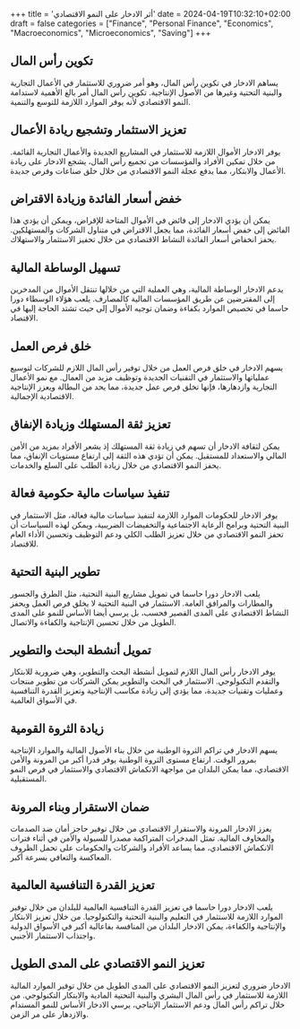 +++
title = 'أثر الادخار على النمو الاقتصادي'
date = 2024-04-19T10:32:10+02:00
draft = false
categories = ["Finance", "Personal Finance", "Economics", "Macroeconomics", "Microeconomics", "Saving"]
+++
## تكوين رأس المال

يساهم الادخار في تكوين رأس المال، وهو أمر ضروري للاستثمار في الأعمال التجارية والبنية التحتية وغيرها من الأصول الإنتاجية. تكوين رأس المال أمر بالغ الأهمية لاستدامة النمو الاقتصادي لأنه يوفر الموارد اللازمة للتوسع والتنمية.

## تعزيز الاستثمار وتشجيع ريادة الأعمال

يوفر الادخار الأموال اللازمة للاستثمار في المشاريع الجديدة والأعمال التجارية القائمة. من خلال تمكين الأفراد والمؤسسات من تجميع رأس المال، يشجع الادخار على ريادة الأعمال والابتكار، مما يدفع عجلة النمو الاقتصادي من خلال خلق صناعات وفرص جديدة.

## خفض أسعار الفائدة وزيادة الاقتراض

يمكن أن يؤدي الادخار إلى فائض في الأموال المتاحة للإقراض، ويمكن أن يؤدي هذا الفائض إلى خفض أسعار الفائدة، مما يجعل الاقتراض في متناول الشركات والمستهلكين. يحفز انخفاض أسعار الفائدة النشاط الاقتصادي من خلال تحفيز الاستثمار والاستهلاك.

## تسهيل الوساطة المالية

يدعم الادخار الوساطة المالية، وهي العملية التي من خلالها تنتقل الأموال من المدخرين إلى المقترضين عن طريق المؤسسات المالية كالمصارف. يلعب هؤلاء الوسطاء دورا حاسما في تخصيص الموارد بكفاءة وضمان توجيه الأموال إلى حيث تشتد الحاجة إليها في الاقتصاد.

## خلق فرص العمل

يسهم الادخار في خلق فرص العمل من خلال توفير رأس المال اللازم للشركات لتوسيع عملياتها والاستثمار في التقنيات الجديدة وتوظيف مزيد من العمال. مع نمو الأعمال التجارية وازدهارها، فإنها تخلق فرص عمل جديدة، مما يحد من البطالة ويعزز الإنتاجية الاقتصادية الإجمالية.

## تعزيز ثقة المستهلك وزيادة الإنفاق

يمكن لثقافة الادخار أن تسهم في زيادة ثقة المستهلك إذ يشعر الأفراد بمزيد من الأمن المالي والاستعداد للمستقبل. يمكن أن تؤدي هذه الثقة إلى ارتفاع مستويات الإنفاق، مما يحفز النمو الاقتصادي من خلال زيادة الطلب على السلع والخدمات.

## تنفيذ سياسات مالية حكومية فعالة

يوفر الادخار للحكومات الموارد اللازمة لتنفيذ سياسات مالية فعالة، مثل الاستثمار في البنية التحتية وبرامج الرعاية الاجتماعية والتخفيضات الضريبية، ويمكن لهذه السياسات أن تحفز النمو الاقتصادي من خلال تعزيز الطلب الكلي ودعم التوظيف وتحسين الأداء العام للاقتصاد.

## تطوير البنية التحتية

يلعب الادخار دورا حاسما في تمويل مشاريع البنية التحتية، مثل الطرق والجسور والمطارات والمرافق العامة. الاستثمار في البنية التحتية لا يخلق فرص العمل ويحفز النشاط الاقتصادي على المدى القصير فحسب، بل يرسي أيضا الأساس للنمو على المدى الطويل من خلال تحسين الإنتاجية والكفاءة والاتصال.

## تمويل أنشطة البحث والتطوير

يوفر الادخار رأس المال اللازم لتمويل أنشطة البحث والتطوير، وهي ضرورية للابتكار والتقدم التكنولوجي. الاستثمار في البحث والتطوير يمكن الشركات من تطوير منتجات وعمليات وتقنيات جديدة، مما يؤدي إلى زيادة مكاسب الإنتاجية وتعزيز القدرة التنافسية في الأسواق العالمية.

## زيادة الثروة القومية

يسهم الادخار في تراكم الثروة الوطنية من خلال بناء الأصول المالية والموارد الإنتاجية بمرور الوقت. ارتفاع مستوى الثروة الوطنية يوفر قدرا أكبر من المرونة والأمن الاقتصادي، مما يمكن البلدان من مواجهة الانكماش الاقتصادي والاستثمار في فرص النمو المستقبلية.

## ضمان الاستقرار وبناء المرونة

يعزز الادخار المرونة والاستقرار الاقتصادي من خلال توفير حاجز أمان ضد الصدمات والمخاوف المالية. تمثل المدخرات المتراكمة مصدرا للسيولة والأمن في أثناء فترات الانكماش الاقتصادي، مما يساعد الأفراد والشركات والحكومات على تحمل الظروف المعاكسة والتعافي بسرعة أكبر.

## تعزيز القدرة التنافسية العالمية

يلعب الادخار دورا حاسما في تعزيز القدرة التنافسية العالمية للبلدان من خلال توفير الموارد اللازمة للاستثمار في التعليم والبنية التحتية والتكنولوجيا. من خلال تعزيز الابتكار والإنتاجية والكفاءة، يمكن الادخار البلدان من المنافسة بفاعالية أكبر في الأسواق الدولية واجتذاب الاستثمار الأجنبي.

## تعزيز النمو الاقتصادي على المدى الطويل

الادخار ضروري لتعزيز النمو الاقتصادي على المدى الطويل من خلال توفير الموارد المالية اللازمة للاستثمار في رأس المال البشري والبنية التحتية المادية والابتكار التكنولوجي. من خلال تراكم رأس المال ودعم الاستثمار الإنتاجي، يرسي الادخار الأساس للنمو المستدام والازدهار على مر الزمن.

